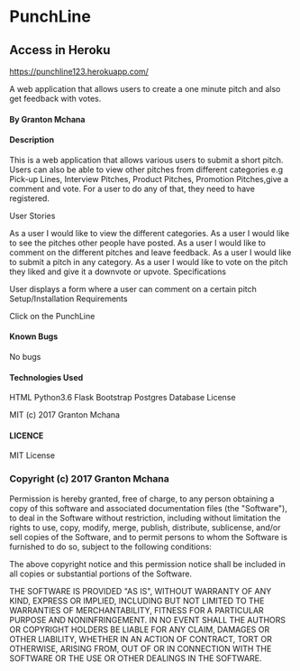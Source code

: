 # PunchLine

## Access in Heroku
https://punchline123.herokuapp.com/



A web application that allows users to create a one minute pitch and also get feedback with votes.

#### By Granton Mchana

#### Description

This is a web application that allows various users to submit a short pitch. Users can also be able to view other pitches from different categories e.g Pick-up Lines, Interview Pitches, Product Pitches, Promotion Pitches,give a comment and vote. For a user to do any of that, they need to have registered.

User Stories

As a user I would like to view the different categories.
As a user I would like to see the pitches other people have posted.
As a user I would like to comment on the different pitches and leave feedback.
As a user I would like to submit a pitch in any category.
As a user I would like to vote on the pitch they liked and give it a downvote or upvote.
Specifications

User displays a form where a user can comment on a certain pitch
Setup/Installation Requirements

Click on the PunchLine

#### Known Bugs

No bugs

#### Technologies Used

HTML
Python3.6
Flask
Bootstrap
Postgres Database
License

MIT (c) 2017 Granton Mchana


#### LICENCE


MIT License

### Copyright (c) 2017 Granton Mchana

Permission is hereby granted, free of charge, to any person obtaining a copy
of this software and associated documentation files (the "Software"), to deal
in the Software without restriction, including without limitation the rights
to use, copy, modify, merge, publish, distribute, sublicense, and/or sell
copies of the Software, and to permit persons to whom the Software is
furnished to do so, subject to the following conditions:

The above copyright notice and this permission notice shall be included in all
copies or substantial portions of the Software.

THE SOFTWARE IS PROVIDED "AS IS", WITHOUT WARRANTY OF ANY KIND, EXPRESS OR
IMPLIED, INCLUDING BUT NOT LIMITED TO THE WARRANTIES OF MERCHANTABILITY,
FITNESS FOR A PARTICULAR PURPOSE AND NONINFRINGEMENT. IN NO EVENT SHALL THE
AUTHORS OR COPYRIGHT HOLDERS BE LIABLE FOR ANY CLAIM, DAMAGES OR OTHER
LIABILITY, WHETHER IN AN ACTION OF CONTRACT, TORT OR OTHERWISE, ARISING FROM,
OUT OF OR IN CONNECTION WITH THE SOFTWARE OR THE USE OR OTHER DEALINGS IN THE
SOFTWARE.
